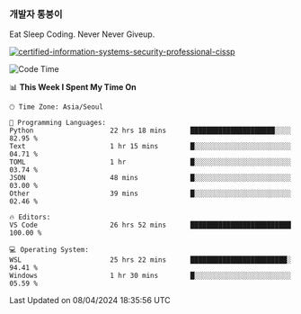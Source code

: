 ### 개발자 통붕이
Eat Sleep Coding.
Never Never Giveup.

[![certified-information-systems-security-professional-cissp](https://user-images.githubusercontent.com/44606727/157613689-acd84ec6-5f8f-4e79-89d9-a8d51f033634.png)](https://www.credly.com/badges/f394a010-85a0-450b-9136-8043af01d71c/public_url)

<!--START_SECTION:waka-->
![Code Time](http://img.shields.io/badge/Code%20Time-2%2C772%20hrs%2053%20mins-blue)

📊 **This Week I Spent My Time On** 

```text
🕑︎ Time Zone: Asia/Seoul

💬 Programming Languages: 
Python                   22 hrs 18 mins      █████████████████████░░░░   82.95 % 
Text                     1 hr 15 mins        █░░░░░░░░░░░░░░░░░░░░░░░░   04.71 % 
TOML                     1 hr                █░░░░░░░░░░░░░░░░░░░░░░░░   03.74 % 
JSON                     48 mins             █░░░░░░░░░░░░░░░░░░░░░░░░   03.00 % 
Other                    39 mins             █░░░░░░░░░░░░░░░░░░░░░░░░   02.46 % 

🔥 Editors: 
VS Code                  26 hrs 52 mins      █████████████████████████   100.00 % 

💻 Operating System: 
WSL                      25 hrs 22 mins      ████████████████████████░   94.41 % 
Windows                  1 hr 30 mins        █░░░░░░░░░░░░░░░░░░░░░░░░   05.59 % 
```


 Last Updated on 08/04/2024 18:35:56 UTC
<!--END_SECTION:waka-->
